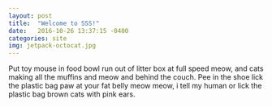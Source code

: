 ```yaml
---
layout: post
title:  "Welcome to SSS!"
date:   2016-10-26 13:37:15 -0400
categories: site
img: jetpack-octocat.jpg
---
```

Put toy mouse in food bowl run out of litter box at full speed meow, and cats making all the muffins and meow and behind the couch. Pee in the shoe lick the plastic bag paw at your fat belly meow meow, i tell my human or lick the plastic bag brown cats with pink ears.
